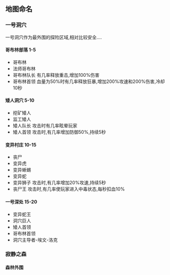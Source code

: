 ## 地图命名
### 一号洞穴
一号洞穴作为最外围的探险区域,相对比较安全....
#### 哥布林部落 1-5
- 哥布林
- 法师哥布林
- 哥布林队长 有几率释放重击,增加100%伤害
- 哥布林首领 血量为50%时有几率释放狂暴,增加200%攻速和200%伤害,冷却10秒

#### 矮人洞穴 5-10
- 挖矿矮人 
- 监工矮人 
- 矮人队长 攻击时有几率眩晕玩家 
- 矮人首领 攻击时,有几率增加防御50%,持续5秒 

#### 变异村庄 10-15
- 丧尸
- 变异虎 
- 变异蜥蜴 
- 变异蛇 
- 变异狮子 攻击时,有几率增加20%攻速,持续5秒 
- 丧尸王 攻击时,有几率使玩家进入中毒状态,每秒扣血10% 

#### 一号深处 15-20
- 变异蛇王 
- 洞穴巨人 
- 矮人首领 
- 哥布林首领
- 洞穴主导者-埃文-洛克 


### 寂静之森
#### 森林外围

